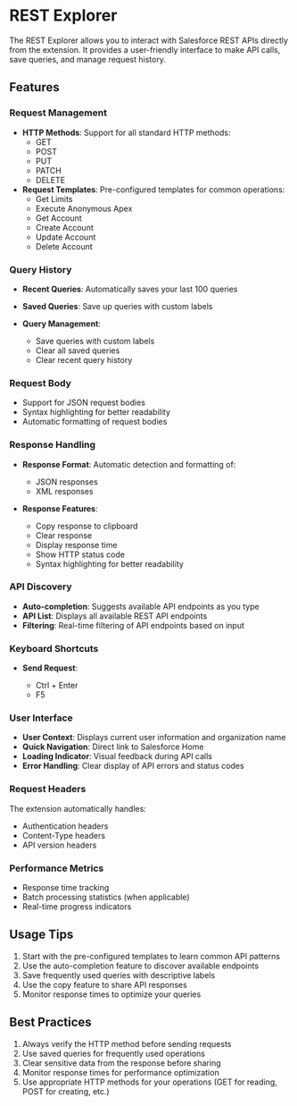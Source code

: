 # REST Explorer

The REST Explorer allows you to interact with Salesforce REST APIs directly from the extension. It provides a user-friendly interface to make API calls, save queries, and manage request history.

## Features

### Request Management

<ul>
  <li><strong>HTTP Methods</strong>: Support for all standard HTTP methods:
    <ul>
      <li>GET</li>
      <li>POST</li>
      <li>PUT</li>
      <li>PATCH</li>
      <li>DELETE</li>
    </ul>
  </li>
  <li><strong>Request Templates</strong>: Pre-configured templates for common operations:
    <ul>
      <li>Get Limits</li>
      <li>Execute Anonymous Apex</li>
      <li>Get Account</li>
      <li>Create Account</li>
      <li>Update Account</li>
      <li>Delete Account</li>
    </ul>
  </li>
</ul>

### Query History

- **Recent Queries**: Automatically saves your last 100 queries
- **Saved Queries**: Save up queries with custom labels
- **Query Management**:

  - Save queries with custom labels
  - Clear all saved queries
  - Clear recent query history

### Request Body

- Support for JSON request bodies
- Syntax highlighting for better readability
- Automatic formatting of request bodies

### Response Handling

- **Response Format**: Automatic detection and formatting of:

  - JSON responses
  - XML responses

- **Response Features**:

  - Copy response to clipboard
  - Clear response
  - Display response time
  - Show HTTP status code
  - Syntax highlighting for better readability

### API Discovery

- **Auto-completion**: Suggests available API endpoints as you type
- **API List**: Displays all available REST API endpoints
- **Filtering**: Real-time filtering of API endpoints based on input

### Keyboard Shortcuts

- **Send Request**:

  - Ctrl + Enter
  - F5

### User Interface

- **User Context**: Displays current user information and organization name
- **Quick Navigation**: Direct link to Salesforce Home
- **Loading Indicator**: Visual feedback during API calls
- **Error Handling**: Clear display of API errors and status codes

### Request Headers

The extension automatically handles:

- Authentication headers
- Content-Type headers
- API version headers

### Performance Metrics

- Response time tracking
- Batch processing statistics (when applicable)
- Real-time progress indicators

## Usage Tips

1. Start with the pre-configured templates to learn common API patterns
2. Use the auto-completion feature to discover available endpoints
3. Save frequently used queries with descriptive labels
4. Use the copy feature to share API responses
5. Monitor response times to optimize your queries

## Best Practices

1. Always verify the HTTP method before sending requests
2. Use saved queries for frequently used operations
3. Clear sensitive data from the response before sharing
4. Monitor response times for performance optimization
5. Use appropriate HTTP methods for your operations (GET for reading, POST for creating, etc.)